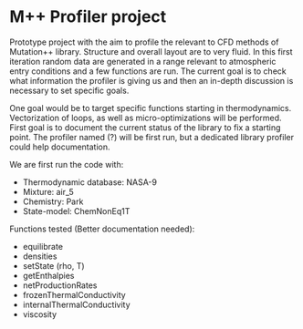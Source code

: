 # M++ Profiler project

Prototype project with the aim to profile the relevant to CFD
methods of Mutation++ library. Structure and overall layout are to
very fluid. In this first iteration random data are generated in a
range relevant to atmospheric entry conditions and a few functions
are run. The current goal is to check what information the profiler
is giving us and then an in-depth discussion is necessary to set
specific goals.

One goal would be to target specific functions starting in thermodynamics.
Vectorization of loops, as well as micro-optimizations will be performed.
First goal is to document the current status of the library to fix a starting point.
The profiler named (?) will be first run, but a dedicated library profiler
could help documentation.

We are first run the code with:
- Thermodynamic database: NASA-9
- Mixture: air_5
- Chemistry: Park
- State-model: ChemNonEq1T

Functions tested (Better documentation needed):
- equilibrate
- densities
- setState (rho, T)
- getEnthalpies
- netProductionRates
- frozenThermalConductivity
- internalThermalConductivity
- viscosity
